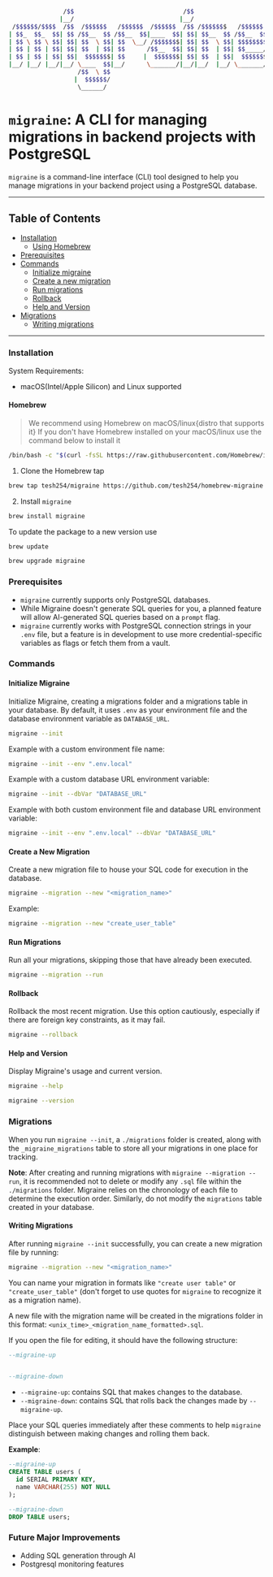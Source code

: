 ```bash

               /$$                              /$$                    
              |__/                             |__/                    
 /$$$$$$/$$$$  /$$  /$$$$$$   /$$$$$$  /$$$$$$  /$$ /$$$$$$$   /$$$$$$ 
| $$_  $$_  $$| $$ /$$__  $$ /$$__  $$|____  $$| $$| $$__  $$ /$$__  $$
| $$ \ $$ \ $$| $$| $$  \ $$| $$  \__/ /$$$$$$$| $$| $$  \ $$| $$$$$$$$
| $$ | $$ | $$| $$| $$  | $$| $$      /$$__  $$| $$| $$  | $$| $$_____/
| $$ | $$ | $$| $$|  $$$$$$$| $$     |  $$$$$$$| $$| $$  | $$|  $$$$$$$
|__/ |__/ |__/|__/ \____  $$|__/      \_______/|__/|__/  |__/ \_______/
                   /$$  \ $$                                           
                  |  $$$$$$/                                           
                   \______/                                            

```

# `migraine`: A CLI for managing migrations in backend projects with PostgreSQL

`migraine` is a command-line interface (CLI) tool designed to help you manage migrations in your backend project using a PostgreSQL database.

---

## Table of Contents

- [Installation](#installation)
  - [Using Homebrew](#homebrew)
- [Prerequisites](#prerequisites)
- [Commands](#commands)
  - [Initialize migraine](#initialize-migraine)
  - [Create a new migration](#create-a-new-migration)
  - [Run migrations](#run-migrations)
  - [Rollback](#rollback)
  - [Help and Version](#help-and-version)
- [Migrations](#migrations)
  - [Writing migrations](#writing-migrations)

---

### Installation
System Requirements:
- macOS(Intel/Apple Silicon) and Linux supported

#### Homebrew
> We recommend using Homebrew on macOS/linux{distro that supports it}
If you don't have Homebrew installed on your macOS/linux use the command below to install it

```bash
/bin/bash -c "$(curl -fsSL https://raw.githubusercontent.com/Homebrew/install/HEAD/install.sh)"
```

1. Clone the Homebrew tap

```bash
brew tap tesh254/migraine https://github.com/tesh254/homebrew-migraine
```
2. Install `migraine`

```bash
brew install migraine
```

To update the package to a new version use

```bash
brew update

brew upgrade migraine
```
### Prerequisites

- `migraine` currently supports only PostgreSQL databases.
- While Migraine doesn't generate SQL queries for you, a planned feature will allow AI-generated SQL queries based on a `prompt` flag.
- `migraine` currently works with PostgreSQL connection strings in your `.env` file, but a feature is in development to use more credential-specific variables as flags or fetch them from a vault.

### Commands

#### Initialize Migraine

Initialize Migraine, creating a migrations folder and a migrations table in your database. By default, it uses `.env` as your environment file and the database environment variable as `DATABASE_URL`.

```bash
migraine --init
```

Example with a custom environment file name:

```bash
migraine --init --env ".env.local"
```

Example with a custom database URL environment variable:

```bash
migraine --init --dbVar "DATABASE_URL"
```

Example with both custom environment file and database URL environment variable:

```bash
migraine --init --env ".env.local" --dbVar "DATABASE_URL"
```

#### Create a New Migration

Create a new migration file to house your SQL code for execution in the database.

```bash
migraine --migration --new "<migration_name>"
```

Example:

```bash
migraine --migration --new "create_user_table"
```

#### Run Migrations

Run all your migrations, skipping those that have already been executed.

```bash
migraine --migration --run
```

#### Rollback

Rollback the most recent migration. Use this option cautiously, especially if there are foreign key constraints, as it may fail.

```bash
migraine --rollback
```

#### Help and Version

Display Migraine's usage and current version.

```bash
migraine --help
```

```bash
migraine --version
```

### Migrations

When you run `migraine --init`, a `./migrations` folder is created, along with the `_migraine_migrations` table to store all your migrations in one place for tracking.

**Note**: After creating and running migrations with `migraine --migration --run`, it is recommended not to delete or modify any `.sql` file within the `./migrations` folder. Migraine relies on the chronology of each file to determine the execution order. Similarly, do not modify the `migrations` table created in your database.

#### Writing Migrations

After running `migraine --init` successfully, you can create a new migration file by running:

```bash
migraine --migration --new "<migration_name>"
```

You can name your migration in formats like `"create user table"` or `"create_user_table"` (don't forget to use quotes for `migraine` to recognize it as a migration name).

A new file with the migration name will be created in the migrations folder in this format: `<unix_time>_<migration_name_formatted>.sql`.

If you open the file for editing, it should have the following structure:

```sql
--migraine-up


--migraine-down

```

- `--migraine-up`: contains SQL that makes changes to the database.
- `--migraine-down`: contains SQL that rolls back the changes made by `--migraine-up`.

Place your SQL queries immediately after these comments to help `migraine` distinguish between making changes and rolling them back.

**Example**:

```sql
--migraine-up
CREATE TABLE users (
  id SERIAL PRIMARY KEY,
  name VARCHAR(255) NOT NULL
);

--migraine-down
DROP TABLE users;
```

### Future Major Improvements

- Adding SQL generation through AI
- Postgresql monitoring features
